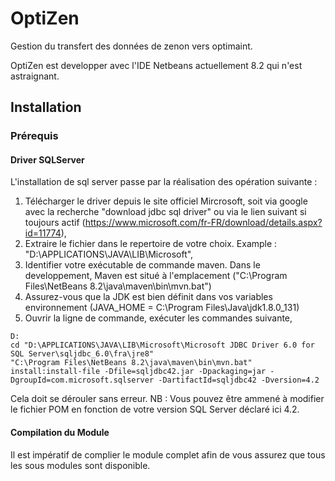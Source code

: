 # OptiZen
Gestion du transfert des données de zenon vers optimaint.

OptiZen est developper avec l'IDE Netbeans actuellement 8.2 qui n'est astraignant. 




## Installation

### Prérequis
#### Driver SQLServer 
L'installation de sql server passe par la réalisation des opération suivante :
1. Télécharger le driver depuis le site officiel Mircrosoft, soit via google avec la recherche "download jdbc sql driver" ou via le lien suivant si toujours actif (https://www.microsoft.com/fr-FR/download/details.aspx?id=11774),
2. Extraire le fichier dans le repertoire de votre choix. Example : "D:\APPLICATIONS\JAVA\LIB\Microsoft\",
3. Identifier votre exécutable de commande maven. Dans le developpement, Maven est situé à l'emplacement ("C:\Program Files\NetBeans 8.2\java\maven\bin\mvn.bat")
4. Assurez-vous que la JDK est bien définit dans vos variables environnement (JAVA_HOME = C:\Program Files\Java\jdk1.8.0_131\)
5. Ouvrir la ligne de commande, exécuter les commandes suivante,
```
D:
cd "D:\APPLICATIONS\JAVA\LIB\Microsoft\Microsoft JDBC Driver 6.0 for SQL Server\sqljdbc_6.0\fra\jre8"
"C:\Program Files\NetBeans 8.2\java\maven\bin\mvn.bat" install:install-file -Dfile=sqljdbc42.jar -Dpackaging=jar -DgroupId=com.microsoft.sqlserver -DartifactId=sqljdbc42 -Dversion=4.2
```
Cela doit se dérouler sans erreur.
NB : Vous pouvez être ammené à modifier le fichier POM en fonction de votre version SQL Server déclaré ici 4.2.

#### Compilation du Module
Il est impératif de complier le module complet afin de vous assurez que tous les sous modules sont disponible.
